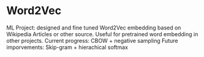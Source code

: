 # Word2Vec
ML Project: designed and fine tuned Word2Vec embedding based on Wikipedia Articles or other source. Useful for pretrained word embedding in other projects.
Current progress: CBOW + negative sampling
Future imporvements: Skip-gram + hierachical softmax
